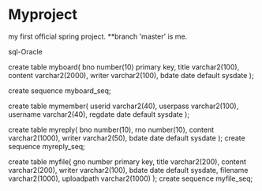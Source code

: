 # Myproject
my first official spring project.
**branch 'master' is me.

sql-Oracle

create table myboard(
  bno number(10) primary key,
  title varchar2(100),
  content varchar2(2000),
  writer varchar2(100),
  bdate date default sysdate
  );
  
create sequence myboard_seq;

create table mymember(
  userid varchar2(40),
  userpass varchar2(100),
  username varchar2(40),
  regdate date default sysdate
  );
  
create table myreply(
  bno number(10),
  rno number(10),
  content varchar2(1000),
  writer varchar2(50),
  bdate date default sysdate
  );
create sequence myreply_seq;

create table myfile(
  gno number primary key,
  title varchar2(200),
  content varchar2(200),
  writer varchar2(100),
  bdate date default sysdate,
  filename varchar2(1000),
  uploadpath varchar2(1000)
  );
create sequence myfile_seq;



